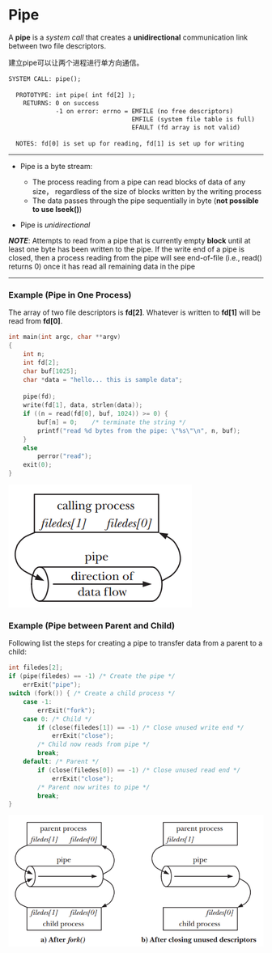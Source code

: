 # Pipe

A **pipe** is a _system call_ that creates a **unidirectional** communication link between two file descriptors.

建立pipe可以让两个进程进行单方向通信。

```
SYSTEM CALL: pipe();                                                          

  PROTOTYPE: int pipe( int fd[2] );                                             
    RETURNS: 0 on success                                                       
             -1 on error: errno = EMFILE (no free descriptors)                  
                                  EMFILE (system file table is full)            
                                  EFAULT (fd array is not valid)                

  NOTES: fd[0] is set up for reading, fd[1] is set up for writing
```
---
- Pipe is a byte stream:
    + The process reading from a pipe can read blocks of data of any size， regardless of the size of blocks written by the writing process
    + The data passes through the pipe sequentially in byte (**not possible to use lseek()**)

- Pipe is *unidirectional*

***NOTE***:
Attempts to read from a pipe that is currently empty **block** until at least one byte has been written to the pipe. If the write end of a pipe is closed, then a process reading from the pipe will see end-of-file (i.e., read() returns 0) once it has read all remaining data in the pipe

---
### Example \(Pipe in One Process\)

The array of two file descriptors is **fd\[2\]**. Whatever is written to **fd\[1\]** will be read from **fd\[0\]**.

```c
int main(int argc, char **argv)
{
    int n;
    int fd[2];
    char buf[1025];
    char *data = "hello... this is sample data";

    pipe(fd);
    write(fd[1], data, strlen(data));
    if ((n = read(fd[0], buf, 1024)) >= 0) {
        buf[n] = 0;    /* terminate the string */
        printf("read %d bytes from the pipe: \"%s\"\n", n, buf);
    }    
    else
        perror("read");
    exit(0);
}
```
![](/assets/pipe1.png)
### Example \(Pipe between Parent and Child\)


Following list the steps for creating a pipe to transfer data from a parent to a child:
```c
int filedes[2];
if (pipe(filedes) == -1) /* Create the pipe */
    errExit("pipe");
switch (fork()) { /* Create a child process */
    case -1:
        errExit("fork");
    case 0: /* Child */
        if (close(filedes[1]) == -1) /* Close unused write end */
            errExit("close");
        /* Child now reads from pipe */
        break;
    default: /* Parent */
        if (close(filedes[0]) == -1) /* Close unused read end */
            errExit("close");
        /* Parent now writes to pipe */
        break;
}
```



![](/assets/pipe2.png)











